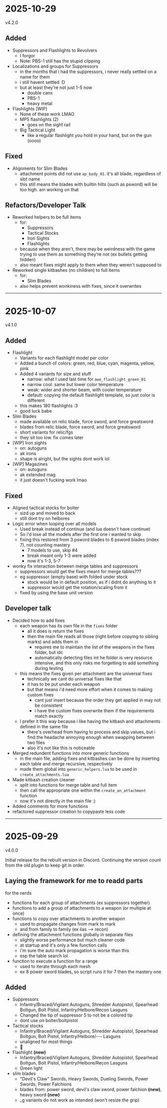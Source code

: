 # 2025-10-29
v4.2.0

## Added
- Suppressors and Flashlights to Revolvers
    - I forgor
    - Note: PBS-1 still has the stupid clipping
- Localizations and groups for Suppressors
    - in the months that i had the suppressors, i never really settled on a name for them
    - i still havent settled :D
    - but at least they're not just 1-5 now
        - double cans
        - PBS-1
        - heavy metal
- Flashlights [WIP]
    - None of these work LMAO
    - MP5 flashlights (2)
        - goes on the sight rail
    - Big Tactical Light
        - like a regular flashlight you hold in your hand, but on the gun (oooo)

## Fixed
- Alignments for Slim Blades
    - attachment points did not use `ap_body_01`. it's all blade, regardless of slot name
    - this still means the blades with builtin hilts (such as psword) will be too high. am working on that

## Refactors/Developer Talk
- Reworked helpers to be full items
    - for:
        - Suppressors
        - Tactical Stocks
        - Iron Sights
        - Flashlights
    - because when they aren't, there may be weirdness with the game trying to use them as something they're not (ex bullets getting hidden)
    - also meant fixes might apply to them when they weren't supposed to
- Reworked single kitbashes (no children) to full items
    - for:
        - Slim Blades
    - also helps prevent wonkiness with fixes, since it overwrites

---
# 2025-10-07
v4.1.0

## Added
- Flashlight
    - Variants for each flashlight model per color
    - Added a bunch of colors: green, red, blue, cyan, magenta, yellow, pink
    - Added 4 variants for size and stuff
        - narrow: what I used last time for `owo_flashlight_green_01`
        - narrow cool: same but lower color temperature
        - weak: wider and shorter beam, with cooler temperature
        - default: copying the default flashlight template, so just color is different
    - this makes 180 flashlights :3
    - good luck babe
- Slim Blades
    - made available on relic blade, force sword, and force greatsword
    - blades from relic blade, force sword, and force greatsword
    - short variants for relic/fgs
    - they sit too low. fix comes later
- [WIP] Iron sights
    - on: autoguns
    - ak irons
    - shape is alright, but the sights dont work lol
- [WIP] Magazines
    - on: autoguns
    - ak extended mag
    - it just doesn't fucking work lmao

## Fixed
- Aligned tactical stocks for bolter
    - sizd up and moved to back
    - still dont try on helbores
- Logic error when looping over all models
    - Used break instead of continue (and lua doesn't have continue)
    - So i'd lose all the models after the first one i wanted to skip
    - fixing this restored from 3 psword blades to 6 psword blades (index 7), not counting mastery
        - 7 models to use, skip #4
        - break meant only 1-3 were added
        - now it's 1-3, 5-7
- wonky fix interaction between merge tables and suppressors
    - suppressors would get the fixes meant for merge tables???
    - eg suppressor (empty base) with folded under stock
        - stock would be in default position, as if i didnt do anything to it
        - suppressor would get the rotation/scaling from it
    - fixed by using the base unit version

## Developer talk
- Decided how to add fixes
    - each weapon has its own file in the `fixes` folder
        - all it does is return the fixes
        - then the main file reads all those (right before copying to sibling marks) and adds them in
            - requires me to maintain the list of the weapons in the fixes folder, but idc
            - automatically detecting files int he folder is very resource intensive, and this only risks me forgetting to add something during testing
    - this means the fixes given per attachment are the universal fixes
        - technically we cant do universal fixes like that
        - it has to be put under each weapon
        - but that means i'd need more effort when it comes to making custom fixes
            - cant just insert because the order they get applied in may not be consistent
            - i have the custom fixes overwrite them if the requirements match exactly
    - I prefer it this way because i like having the kitbash and attachments defined in the same file
        - there's overhead from having to process and skip values, but i find the headache annoying enough when swapping between two files
        - also it's not like this is noticeable
- Merged redundent functions into more generic functions
    - in the main file, adding fixes and kitbashes can be done by inserting each table and merge recursive, respectively
    - made them global into `generic_helpers.lua` to be used in `create_attachments.lua`
- Made kitbash creation cleaner
    - split into functions for merge table and full item
    - then call the appropriate one within the `create_an_attachment` function
    - now it's not directly in the main file :)
- Added comments for more functions
- refactored suppressor creation to copypaste less code

---
# 2025-09-29
v4.0.0

Initial release for the rebuilt version in Discord. Continuing the version count from the old plugin to keep git in order.

## Laying the framework for me to readd parts
for the nerds
- functions for each group of attachments (ex suppressors together)
- functions to add a group of attachments to a weapon (or multiple at once)
- functions to copy over attachments to another weapon
    - used to propagate changes from mark to mark
    - and from family to family (ex ilas --> recon)
- defining the attachment functions globally in separate files
    - slightly worse performance but much cleaner code
    - at startup and it's only a few function calls
    - i'm sure the auto mark propagation is worse than this
    - esp the table search lol
- function to execute a function for a range
    - used to iterate through each mesh
    - ex 8 power sword blades, so script runs it for 7 then the mastery one

## Added
- Suppressors
    - Infantry/Braced/Vigilant Autoguns, Shredder Autopistol, Spearhead Boltgun, Bolt Pistol, Infantry/Helbore/Recon Lasguns
    - Changed the tip of suppressor 5 to not be a colored tip
    - dont use on bolter/boltpistol
- Tactical stocks
    - Infantry/Braced/Vigilant Autoguns, Shredder Autopistol, Spearhead Boltgun, Bolt Pistol, Infantry/Helbore/--- Lasguns
    - unaligned for most things
    - 🥀 
- Flashlight **(new)**
    - Infantry/Braced/Vigilant Autoguns, Shredder Autopistol, Spearhead Boltgun, Bolt Pistol, Infantry/Helbore/Recon Lasguns
    - Green light
- slim blades
    - "Devil's Claw" Swords, Heavy Swords, Dueling Swords, Power Swords, Power Falchions
    - blades from: power sword, devil's claw sword, power falchion **(new)**, heavy sword **(new)**
    - _g variants do not work as intended (won't resize the grip)